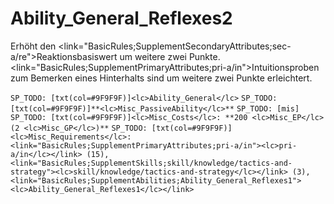 # Ability_General_Reflexes2

Erhöht den <link="BasicRules;SupplementSecondaryAttributes;sec-a/re">Reaktionsbasiswert</link> um weitere zwei Punkte. <link="BasicRules;SupplementPrimaryAttributes;pri-a/in">Intuition</link>sproben zum Bemerken eines Hinterhalts sind um weitere zwei Punkte erleichtert.

`SP_TODO: [txt(col=#9F9F9F)]<lc>Ability_General</lc>`
`SP_TODO: [txt(col=#9F9F9F)]**<lc>Misc_PassiveAbility</lc>**`
`SP_TODO: [mis]`
`SP_TODO: [txt(col=#9F9F9F)]<lc>Misc_Costs</lc>: **200 <lc>Misc_EP</lc> (2 <lc>Misc_GP</lc>)**`
`SP_TODO: [txt(col=#9F9F9F)]<lc>Misc_Requirements</lc>: <link="BasicRules;SupplementPrimaryAttributes;pri-a/in"><lc>pri-a/in</lc></link> (15), <link="BasicRules;SupplementSkills;skill/knowledge/tactics-and-strategy"><lc>skill/knowledge/tactics-and-strategy</lc></link> (3), <link="BasicRules;SupplementAbilities;Ability_General_Reflexes1"><lc>Ability_General_Reflexes1</lc></link>`
